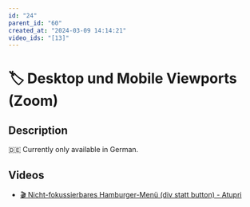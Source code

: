 ```yaml
---
id: "24"
parent_id: "60"
created_at: "2024-03-09 14:14:21"
video_ids: "[13]"
---
```


# 🏷️ Desktop und Mobile Viewports (Zoom)

## Description

🇩🇪 Currently only available in German.

## Videos

- [🎬 Nicht-fokussierbares Hamburger-Menü (div statt button) - Atupri](/en/videos/nicht-fokussierbares-hamburger-menu-div-statt-button-atupri)
